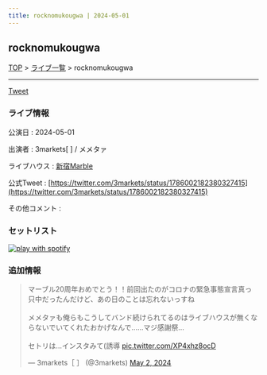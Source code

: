 ```yaml
---
title: rocknomukougwa | 2024-05-01
---
```

## rocknomukougwa

[TOP](/setlist/) > [ライブ一覧](lives.html) > rocknomukougwa

___

<a href="https://twitter.com/share?ref_src=twsrc%5Etfw" data-text="3markets[ ]セットリスト > rocknomukougwa" class="twitter-share-button" data-via="3markets" data-hashtags="3markets" data-related="3markets" data-show-count="false">Tweet</a>

### ライブ情報

公演日
:    2024-05-01

出演者
:    3markets[ ] / メメタァ

ライブハウス
:    [新宿Marble](livehouse078.html)

公式Tweet
:    [https://twitter.com/3markets/status/1786002182380327415](https://twitter.com/3markets/status/1786002182380327415)

その他コメント
:    

### セットリスト


[![play with spotify](images/spotify-icon.png)](https://open.spotify.com/playlist/1H66Aw55dWOs02PA2r0PoJ)





### 追加情報



<blockquote class="twitter-tweet"><p lang="ja" dir="ltr">マーブル20周年おめでとう！！前回出たのがコロナの緊急事態宣言真っ只中だったんだけど、あの日のことは忘れないっすね<br><br>メメタァも俺らもこうしてバンド続けられてるのはライブハウスが無くならないでいてくれたおかげなんで……マジ感謝祭…<br><br>セトリは…インスタみて(誘導 <a href="https://t.co/XP4xhz8ocD">pic.twitter.com/XP4xhz8ocD</a></p>&mdash; 3markets［ ］ (@3markets) <a href="https://twitter.com/3markets/status/1786002182380327415?ref_src=twsrc%5Etfw">May 2, 2024</a></blockquote>
<script async src="https://platform.twitter.com/widgets.js" charset="utf-8"></script>




<script async src="https://platform.twitter.com/widgets.js" charset="utf-8"></script>